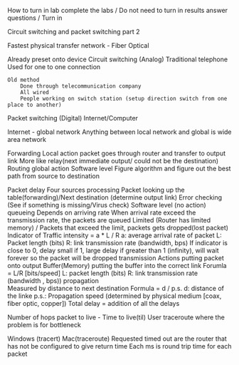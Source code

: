 How to turn in lab
	complete the labs / Do not need to turn in results
	answer questions / Turn in

Circuit switching and packet switching part 2

Fastest physical transfer network - Fiber Optical

Already preset onto device
Circuit switching (Analog)
	Traditional telephone
	Used for one to one connection

	Old method
		Done through telecommunication company
		All wired
		People working on switch station (setup direction switch from one place to another)
Packet switching (Digital)
	Internet/Computer

Internet - global network
	Anything between local network and global is wide area network

Forwarding
	Local action
	packet goes through router and transfer to output link
	More like relay(next immediate output/ could not be the destination)
Routing
	global action
	Software level
	Figure algorithm and figure out the best path from source to destination

Packet delay
	Four sources
		processing
			Packet looking up the table(forwarding)/Next destination (determine output link)
			Error checking (See if something is missing/Virus check)
			Software level (no action)
		queueing
			Depends on arriving rate
			When arrival rate exceed the transmission rate, the packets are queued
			Limited (Router has limited memory) / Packets that exceed the limit, packets gets dropped(lost packet)
			Indicator of Traffic intensity = a * L / R
				a: average arrival rate of packet
				L: Packet length (bits)
				R: link transmission rate (bandwidth, bps)
					If indicator is close to 0, delay small
					if 1, large delay
					if greater than 1 (infinity), will wait forever so the packet will be dropped
		transmission
		 	Actions
			putting packet onto output
			Buffer(Memory)
			putting the buffer into the correct link
			Forumla = L/R [bits/speed]
				L: packet length (bits)
				R: link transmission rate (bandwidth , bps))
		propagation  
			Measured by distance to next destination
			Formula = d / p.s.
				d: distance of the linke
				p.s.: Propagation speed (determined by physical medium [coax, fiber optic, copper])
	Total delay = addition of all the delays

Number of hops packet to live - Time to live(til)
User traceroute where the problem is for bottleneck

Windows (tracert)
Mac(traceroute)
Requested timed out are the router that has not be configured to give return time
Each ms is round trip time for each packet
